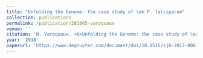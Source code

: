 ```yaml
---
title: "Unfolding the Genome: the case study of \em P. falciparum"
collection: publications
permalink: /publication/201805-varoquaux
venue: ''
citation: 'N. Varoquaux. <b>Unfolding the Genome: the case study of \em P. falciparum</b>, <i>The International Journal of Biostatistics,</i> May 2018'
year: '2018'
paperurl: 'https://www.degruyter.com/document/doi/10.1515/ijb-2017-0061/html'
---
```


